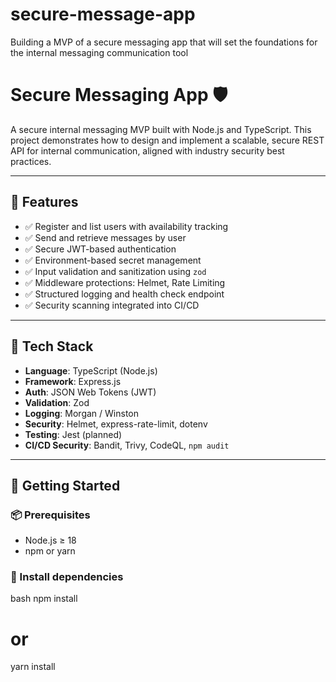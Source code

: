 # secure-message-app
Building a MVP of a secure messaging app that will set the foundations for the internal messaging communication tool

# Secure Messaging App 🛡️

A secure internal messaging MVP built with Node.js and TypeScript. This project demonstrates how to design and implement a scalable, secure REST API for internal communication, aligned with industry security best practices.

---

## 🚀 Features

- ✅ Register and list users with availability tracking
- ✅ Send and retrieve messages by user
- ✅ Secure JWT-based authentication
- ✅ Environment-based secret management
- ✅ Input validation and sanitization using `zod`
- ✅ Middleware protections: Helmet, Rate Limiting
- ✅ Structured logging and health check endpoint
- ✅ Security scanning integrated into CI/CD

---

## 🔧 Tech Stack

- **Language**: TypeScript (Node.js)
- **Framework**: Express.js
- **Auth**: JSON Web Tokens (JWT)
- **Validation**: Zod
- **Logging**: Morgan / Winston
- **Security**: Helmet, express-rate-limit, dotenv
- **Testing**: Jest (planned)
- **CI/CD Security**: Bandit, Trivy, CodeQL, `npm audit`

---

## 🏁 Getting Started

### 📦 Prerequisites

- Node.js ≥ 18
- npm or yarn

### 🔧 Install dependencies

bash
npm install
# or
yarn install
